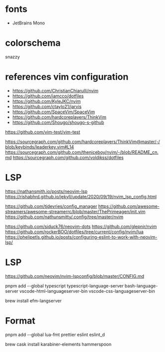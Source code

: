 # fonts
- JetBrains Mono

# colorschema

snazzy

# references vim configuration

- https://github.com/ChristianChiarulli/nvim
- https://github.com/iamcco/dotfiles
- https://github.com/KyleJKC/nvim
- https://github.com/ctaylo21/jarvis
- https://github.com/SpaceVim/SpaceVim
- https://github.com/hardcoreplayers/ThinkVim
- https://github.com/Shougo/shougo-s-github

https://github.com/vim-test/vim-test

https://sourcegraph.com/github.com/hardcoreplayers/ThinkVim@master/-/blob/keybinds/leaderkey.vim#L14
https://sourcegraph.com/github.com/theniceboy/nvim/-/blob/README_cn.md
https://sourcegraph.com/github.com/voldikss/dotfiles

# LSP

https://nathansmith.io/posts/neovim-lsp
https://rishabhrd.github.io/jekyll/update/2020/09/19/nvim_lsp_config.html

https://github.com/tjdevries/config_manager
https://github.com/awesome-streamers/awesome-streamerrc/blob/master/ThePrimeagen/init.vim
https://github.com/nathunsmitty/.config/tree/master/nvim

https://github.com/siduck76/neovim-dots
https://github.com/glepnir/nvim
https://github.com/rockerBOO/dotfiles/tree/current/config/nvim/lua
https://phelipetls.github.io/posts/configuring-eslint-to-work-with-neovim-lsp/


# LSP
https://github.com/neovim/nvim-lspconfig/blob/master/CONFIG.md

pnpm add --global typescript typescript-language-server bash-language-server vscode-html-languageserver-bin vscode-css-languageserver-bin

brew install efm-langserver

# Format
pnpm add --global lua-fmt prettier eslint eslint_d


brew cask install karabiner-elements hammerspoon 
